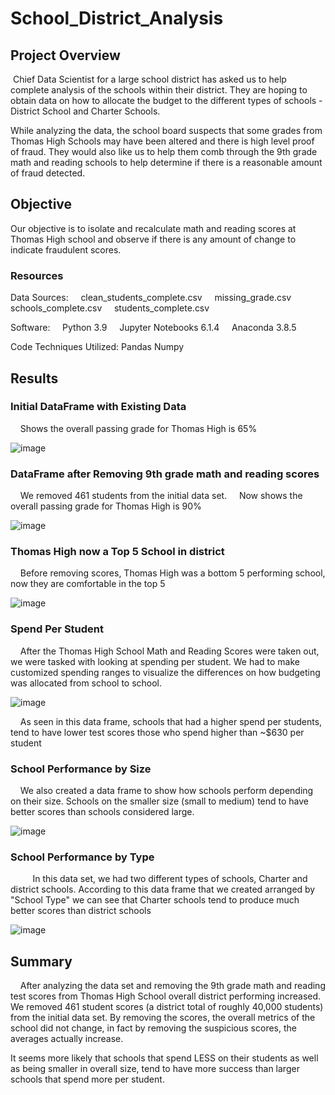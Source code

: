 # School_District_Analysis

## Project Overview

 Chief Data Scientist for a large school district has asked us to help complete analysis of the schools within their district. They are hoping to obtain data on how to allocate the budget to the different types of schools - District School and Charter Schools.

While analyzing the data, the school board suspects that some grades from Thomas High Schools may have been altered and there is high level proof of fraud. They would also like us to help them comb through the 9th grade math and reading schools to help determine if there is a reasonable amount of fraud detected.

## Objective
Our objective is to isolate and recalculate math and reading scores at Thomas High school and observe if there is any amount of change to indicate fraudulent scores.

### Resources

Data Sources:
    clean_students_complete.csv
    missing_grade.csv
    schools_complete.csv
    students_complete.csv

Software:
    Python 3.9
    Jupyter Notebooks 6.1.4
    Anaconda 3.8.5

Code Techniques Utilized:
Pandas
Numpy

## Results

### Initial DataFrame with Existing Data
    Shows the overall passing grade for Thomas High is 65%

![image](https://user-images.githubusercontent.com/59187034/118729150-07c5a600-b7fb-11eb-9263-f616306588a1.png)

### DataFrame after Removing 9th grade math and reading scores
    We removed 461 students from the initial data set.
    Now shows the overall passing grade for Thomas High is 90%

![image](https://user-images.githubusercontent.com/59187034/118729205-19a74900-b7fb-11eb-9143-3f673c5ed40c.png)




### Thomas High now a Top 5 School in district
    Before removing scores, Thomas High was a bottom 5 performing school, now they are comfortable in the top 5

![image](https://user-images.githubusercontent.com/59187034/118729244-262ba180-b7fb-11eb-8c4d-3db13d481851.png)

### Spend Per Student

    After the Thomas High School Math and Reading Scores were taken out, we were tasked with looking at spending per student. We had to make customized spending ranges to visualize the differences on how budgeting was allocated from school to school.

![image](https://user-images.githubusercontent.com/59187034/118729260-2c218280-b7fb-11eb-8e37-57008abbf307.png)

    As seen in this data frame, schools that had a higher spend per students, tend to have lower test scores those who spend higher than ~$630 per student

### School Performance by Size

    We also created a data frame to show how schools perform depending on their size. Schools on the smaller size (small to medium) tend to have better scores than schools considered large.

![image](https://user-images.githubusercontent.com/59187034/118729279-35125400-b7fb-11eb-9f1e-d679884e697d.png)

### School Performance by Type
    
    In this data set, we had two different types of schools, Charter and district schools. According to this data frame that we created arranged by "School Type" we can see that Charter schools tend to produce much better scores than district schools

![image](https://user-images.githubusercontent.com/59187034/118729291-3b083500-b7fb-11eb-843a-d278cfc8c6ad.png)

## Summary

    After analyzing the data set and removing the 9th grade math and reading test scores from Thomas High School overall district performing increased. We removed 461 student scores (a district total of roughly 40,000 students) from the initial data set. By removing the scores, the overall metrics of the school did not change, in fact by removing the suspicious scores, the averages actually increase.

  It seems more likely that schools that spend LESS on their students as well as being smaller in overall size, tend to have more success than larger schools that spend more per student.








